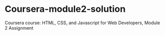 # Coursera-module2-solution
Coursera course: HTML, CSS, and Javascript for Web Developers, Module 2 Assignment
